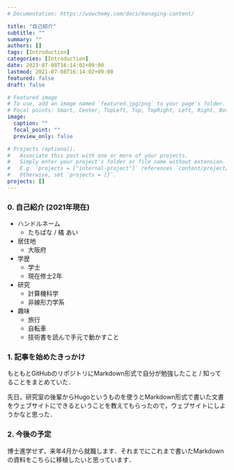 ```yaml
---
# Documentation: https://wowchemy.com/docs/managing-content/

title: "自己紹介"
subtitle: ""
summary: ""
authors: []
tags: [Introduction]
categories: [Introduction]
date: 2021-07-08T16:14:02+09:00
lastmod: 2021-07-08T16:14:02+09:00
featured: false
draft: false

# Featured image
# To use, add an image named `featured.jpg/png` to your page's folder.
# Focal points: Smart, Center, TopLeft, Top, TopRight, Left, Right, BottomLeft, Bottom, BottomRight.
image:
  caption: ""
  focal_point: ""
  preview_only: false

# Projects (optional).
#   Associate this post with one or more of your projects.
#   Simply enter your project's folder or file name without extension.
#   E.g. `projects = ["internal-project"]` references `content/project/deep-learning/index.md`.
#   Otherwise, set `projects = []`.
projects: []
---
```


### 0. 自己紹介 (2021年現在)
- ハンドルネーム
  - たちばな / 橘 あい
- 居住地
  - 大阪府
- 学歴
  - 学士
  - 現在修士2年
- 研究
  - 計算機科学
  - 非線形力学系
- 趣味
  - 旅行
  - 自転車
  - 技術書を読んで手元で動かすこと

### 1. 記事を始めたきっかけ
もともとGitHubのリポジトリにMarkdown形式で自分が勉強したこと / 知ってることをまとめていた．

先日，研究室の後輩からHugoというものを使うとMarkdown形式で書いた文書をウェブサイトにできるということを教えてもらったので，ウェブサイトにしようかなと思った．

### 2. 今後の予定
博士進学せず，来年4月から就職します．それまでにこれまで書いたMarkdownの資料をこちらに移植したいと思っています．